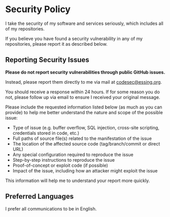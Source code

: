 # Security Policy

I take the security of my software and services seriously, which includes all of my repositories.

If you believe you have found a security vulnerability in any of my repositories, please report it as described below.

## Reporting Security Issues

__Please do not report security vulnerabilities through public GitHub issues.__

Instead, please report them directly to me via mail at [codesec@essing.org](mailto:codesec@essing.org).

You should receive a response within 24 hours. If for some reason you do not, please follow up via email to ensure I received your original message.

Please include the requested information listed below (as much as you can provide) to help me better understand the nature and scope of the possible issue:

- Type of issue (e.g. buffer overflow, SQL injection, cross-site scripting, credentials stored in code, etc.)
- Full paths of source file(s) related to the manifestation of the issue
- The location of the affected source code (tag/branch/commit or direct URL)
- Any special configuration required to reproduce the issue
- Step-by-step instructions to reproduce the issue
- Proof-of-concept or exploit code (if possible)
- Impact of the issue, including how an attacker might exploit the issue

This information will help me to understand your report more quickly.

## Preferred Languages
I prefer all communications to be in English.
